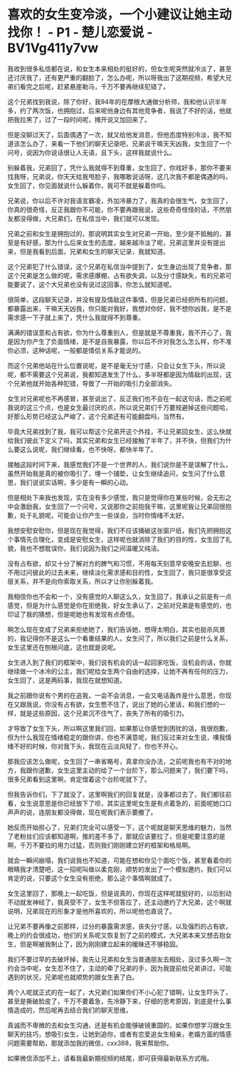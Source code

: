 # 喜欢的女生变冷淡，一个小建议让她主动找你！ - P1 - 楚儿恋爱说 - BV1Vg411y7vw

我收到很多私信都在说，和女生本来相处的挺好的，但女生呢突然就冷淡了，甚至还讨厌我了，还有更严重的翻脸了，怎么办呢，所以呀我出了这期视频，希望大兄弟们看完之后呢，赶紧悬崖勒马，千万不要再继续犯错了。

这个兄弟找到我说，除了你好，我94年的在摩根大通做分析师，我和他认识半年多，约了两次饭，也拥抱过，后来呢他身边有其他竞争者，我说了不好的话，他就把我拉黑了，过了一段时间呢，摊开说又加回来了。

但是没聊过天了，后面偶遇了一次，就又给他发消息，但他态度特别冷淡，我不知道该怎么办了，来看一下他们的聊天记录吧，兄弟说干嘛天天凶我，女生回了一个问号，说因为你说话很让人无语，且下头，这样我就说什么。

别躲着我，兄弟回了，凭什么我就得不到尊重，女生回了，你戏好多，那你不要来找我呀，兄弟说，你天天给我甩脸子，我哪敢说话呀，这几次我不都是偶遇的吗，女生回了，你见面就说什么躲着你，我可不就是躲着你吗。

兄弟说，你以后不许对我语言霸凌，外加冷暴力了，我真的会很生气，女生回了，你真的很奇怪，反正我跟你不可能，你不要再跟我说，这些奇奇怪怪的话，不然朋友都没得做，大兄弟们，在私信当中，我们就可以发现。

兄弟之前和女生是拥抱过的，那说明其实女生对兄弟一开始，至少是不抵触的，甚至是有好感，那为什么后来女生的态度，越来越冷淡了呢，兄弟这里并没有提出来，但是我看到后面，兄弟和女生的聊天记录，我就知道。

这个兄弟犯了什么错误，这个兄弟在私信当中提到了，女生身边出现了竞争者，那这个兄弟是怎么做的呢，需求感爆棚，占有欲失调，以及分寸感缺失，有的兄弟可能要说了，这个大兄弟也没有说过这回事，你怎么就知道呢。

很简单，这段聊天记录，并没有提及情敌这件事情，但是兄弟已经把所有的问题，都暴露出来，干嘛天天凶我，你只能对我好，我想对你好，我不想你凶我，是不是需求感一下子就上来了，凭什么我就得不到尊重。

满满的错误意和占有欲，你为什么尊重别人，但是就是不尊重我，我不开心了，我是因为你产生了负面情绪，是不是自我暴露，你以后不许对我怎么怎么样，你不准你必须，这种话呢，一般都是情侣关系才能说的。

而这个兄弟他站在什么位置说呢，是不是毫无分寸感，只会让女生下头，所以说呢，都不需要这个兄弟说，我都知道发生了什么，多半呀都是因为情敌的出现，这个兄弟他就开始各种犯错，导致了一开始的吸引力全部消失。

女生对兄弟呢也不再感冒，甚至说出了，反正我们也不会在一起这句话，而之前呢我说的这三个点，也是女生最讨厌的点，所以说兄弟们千万要规避掉这些问题哈，好那么形势已经这么严峻了，这个兄弟还有可能翻盘吗，当然有。

毕竟大兄弟找到了我，我可以帮这个兄弟开这个外挂，不让兄弟回女生，这么快就给我们彼此下定义了吗，其实兄弟和女生已经接触了半年了，并不快，但我们为什么要这么说呢，我们继续看，也不快呀，都快半年了。

接触这段时间下来，我感觉我们不是一个世界的人，我们说你是不是误解了什么，虽然开始我是真的被你吸引了，埋一个铺垫，让女生继续追问，女生问了什么意思，我们说说实话啊，多少是有一瞬的心动。

但是相处下来我也发现，实在没有多少感觉，我只是觉得你在某些时候，会无形之中会激励我，女生回了一个问号，又说那你之前抱我干嘛，这里呢我让兄弟回很抱歉，处于礼貌呢，可能会让你产生一些误会，当时你情绪不太好。

我想安慰安慰你，但是现在我觉得，我们不应该捅破这张窗户纸，我们先把拥抱这个事情先合理化，变成是安慰女生，这样呢也就消除了我们的目的性，女生回了礼貌，我也不想耽误你，我们说因为我们之间温暖又纯洁。

没有占有欲，却又十分了解对方的脾气和习惯，不用每天刻意早安晚安去尬聊，也不用过问彼此的过去未来，继续淡化需求感和目的性，女生回了，我只是很享受这层关系，并不是向你索取关系，所以才让你别躲着我。

我相信你也不会和一个，没有感觉的人聊这么久，女生回了，我承认之前是有一点感觉，但是为什么感觉是你在拒绝我，好女生承认了，之前对兄弟是有感觉的，也印证了我的猜想，但是呢她也有发现有点奇怪。

啊怎么现在变成了兄弟来拒绝她了，我们告诉她，想得太明白，其实也挺杀风景的，我记得你不是这么一个看重结果的人，女生问了，所以我们之前是什么关系，女生这里还在刨根问底，这也就是说呢。

女生进入到了我们的框架中，我们说有机会的话一起回家吃饭，没机会的话，你就继续做一个冰冷的公主，我们呢给女生两个自由的选择，让她不再有任何的压力，女生回了，这是两码事，我现在就想知道。

我之前跟你说有个男的在追我，一会不会消息，一会又电话轰炸是什么意思，你现在又跟我说，你没有占有欲，女生憋不住了，说出了她的心里话，和我们想的一样，就是这些原因，这个兄弟沉不住气了，丧失了所有的吸引力。

才导致了女生下头，所以啊这里我们回，如果那让你感觉到困扰的话，我很抱歉，但为什么我现在情绪稳定的跟你讲，你也不满意呢，我们反过来对女生说，噢我情绪不好的时候，你对我下头，我现在云淡风轻了，你也不开心。

那我应该怎么做呢，女生回了一串省略号，真拿你没办法，之前呢我也有不对的地方，我跟你道歉，女生这里主动的给了一个台阶下，那么问题来了，我们要下吗，很多兄弟看到这里啊，肯定借着这个台阶呢就下了。

但我告诉你们，下了就没了，这里啊我们的回复就是，没事都过去了，我们都往前看，女生说意思是你已经放下了呗，其实这里呢女生是有点着急的，前面呢她口口声声的说，连朋友都没得做，现在呢我们表示要撤了。

她反而开始担心了，兄弟们完全可以感受一下，这个呢就是聊天思维的魅力，当然了老粉丝们应该都知道啊，推的差不多了，那就应该要拉了，但是呢要注意的是啊，千万不要拉的用力过猛，否则我们刚刚建立好的框架和格局啊。

就会一瞬间崩塌，我们说我也不知道，可能在想和你见个面吃个饭，甚至看着你的眼睛我才清楚吧，这一招呢叫做以柔克刚，顺势的发出了一个模拟邀约，我们可以肯定的说，只要这个女生没有拒绝，那么这个事情啊就成了。

女生这里回了，那晚上一起吃饭，但是说真的，你现在这样呢就挺好的，以后别动不动就发神经了，我真受不了，女生不但答应了，还主动邀约了大兄弟，这个啊就说明，兄弟现在的形象才是他所喜欢的，所以呢他也直说了。

让兄弟不要再像之前那样，过分的暴露需求感，丧失分寸感，以及强烈的占有欲，晚上的约会很成功，他们的关系呢又恢复到了之前的模式，大兄弟本来又想去抱女生，但是啊被我制止了，因为刚刚建立起来的暧昧还不够稳固。

我们不要过早的去破坏掉，我先让兄弟和女生当普通朋友去相处，没过多久啊一次约会当中呢，女生忍不住了，主动的牵了兄弟的手，因为我提前给兄弟讲过，可能遇到的状况，兄弟呢也就顺势的跟女生表了白。

两个人呢就正式的在一起了，大兄弟们如果你们不小心犯了错啊，让女生吓头了，甚至是撕破脸皮了，千万不要着急，先冷静下来，仔细的思考原因，到底是什么事情造成的，然后呢再去结合我们的聊天思维。

真诚而不卑微的去和女生沟通，还是有机会能够破镜重圆的，如果你想学习跟女生聊天的技巧，想吸引女生，让她到追你，或者有恋爱追女生相亲，老婚方面的情感问题需要帮助，那就添加我的微信，cxx388，我来帮助你。

如果微信添加不上，请看我最新期视频的结尾，即可获得最新联系方式哦。